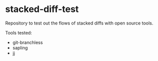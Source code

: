 # stacked-diff-test
Repository to test out the flows of stacked diffs with open source tools.

Tools tested:
 - git-branchless
 - sapling
 - jj

